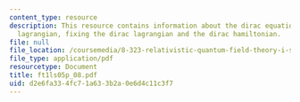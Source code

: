 ```yaml
---
content_type: resource
description: This resource contains information about the dirac equation, the dirac
  lagrangian, fixing the dirac lagrangian and the dirac hamiltonian.
file: null
file_location: /coursemedia/8-323-relativistic-quantum-field-theory-i-spring-2008/d2e6fa334fc71a633b2a0e6d4c11c3f7_ft1ls05p_08.pdf
file_type: application/pdf
resourcetype: Document
title: ft1ls05p_08.pdf
uid: d2e6fa33-4fc7-1a63-3b2a-0e6d4c11c3f7
---
```

